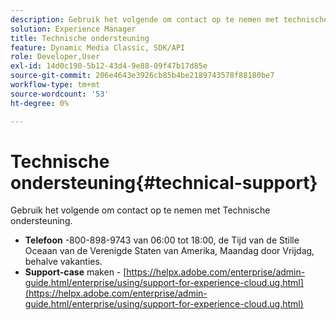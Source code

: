 ```yaml
---
description: Gebruik het volgende om contact op te nemen met technische ondersteuning.
solution: Experience Manager
title: Technische ondersteuning
feature: Dynamic Media Classic, SDK/API
role: Developer,User
exl-id: 14d0c190-5b12-43d4-9e88-09f47b17d85e
source-git-commit: 206e4643e3926cb85b4be2189743578f88180be7
workflow-type: tm+mt
source-wordcount: '53'
ht-degree: 0%

---
```


# Technische ondersteuning{#technical-support}

Gebruik het volgende om contact op te nemen met Technische ondersteuning.

* **Telefoon** -800-898-9743 van 06:00 tot 18:00, de Tijd van de Stille Oceaan van de Verenigde Staten van Amerika, Maandag door Vrijdag, behalve vakanties.
* **Support-case**  maken -  [https://helpx.adobe.com/enterprise/admin-guide.html/enterprise/using/support-for-experience-cloud.ug.html](https://helpx.adobe.com/enterprise/admin-guide.html/enterprise/using/support-for-experience-cloud.ug.html)
